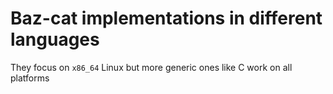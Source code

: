 # Baz-cat implementations in different languages

They focus on `x86_64` Linux but more generic ones
like C work on all platforms

